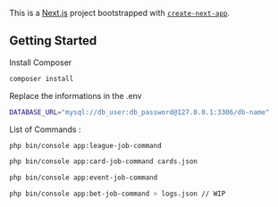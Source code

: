 This is a [Next.js](https://nextjs.org/) project bootstrapped
with [`create-next-app`](https://github.com/vercel/next.js/tree/canary/packages/create-next-app).

## Getting Started

Install Composer

```bash
composer install
```

Replace the informations in the .env

```bash
DATABASE_URL="mysql://db_user:db_password@127.0.0.1:3306/db-name"
```

List of Commands :

```bash
php bin/console app:league-job-command
```

```bash
php bin/console app:card-job-command cards.json
```

```bash
php bin/console app:event-job-command
```

```bash
php bin/console app:bet-job-command > logs.json // WIP
```